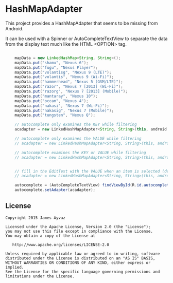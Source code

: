 HashMapAdapter
==============

This project provides a HashMapAdapter that seems to be missing from Android.

It can be used with a Spinner or AutoCompleteTextView to separate the data from the display text
much like the HTML \<OPTION\> tag.

```java

    mapData = new LinkedHashMap<String, String>();
    mapData.put("shamu", "Nexus 6");
    mapData.put("fugu", "Nexus Player");
    mapData.put("volantisg", "Nexus 9 (LTE)");
    mapData.put("volantis", "Nexus 9 (Wi-Fi)");
    mapData.put("hammerhead", "Nexus 5 (GSM/LTE)");
    mapData.put("razor", "Nexus 7 [2013] (Wi-Fi)");
    mapData.put("razorg", "Nexus 7 [2013] (Mobile)");
    mapData.put("mantaray", "Nexus 10");
    mapData.put("occam", "Nexus 4");
    mapData.put("nakasi", "Nexus 7 (Wi-Fi)");
    mapData.put("nakasig", "Nexus 7 (Mobile)");
    mapData.put("tungsten", "Nexus Q");

    // autocomplete only examines the KEY while filtering
    acadapter = new LinkedHashMapAdapter<String, String>(this, android.R.layout.simple_list_item_1, mapData, LinkedHashMapAdapter.FLAG_FILTER_ON_KEY);

    // autocomplete only examines the VALUE while filtering
    // acadapter = new LinkedHashMapAdapter<String, String>(this, android.R.layout.simple_list_item_1, mapData, LinkedHashMapAdapter.FLAG_FILTER_ON_VALUE);

    // autocomplete examines the KEY or VALUE while filtering
    // acadapter = new LinkedHashMapAdapter<String, String>(this, android.R.layout.simple_list_item_1, mapData, LinkedHashMapAdapter.FLAG_FILTER_ON_KEY | LinkedHashMapAdapter.FLAG_FILTER_ON_VALUE);


    // fill in the EditText with the VALUE when an item is selected (default KEY)
    // acadapter = new LinkedHashMapAdapter<String, String>(this, android.R.layout.simple_list_item_1, mapData, LinkedHashMapAdapter.FLAG_FILTER_ON_KEY | LinkedHashMapAdapter.FLAG_FILTER_RESULT_USE_VALUE);

    autocomplete = (AutoCompleteTextView) findViewById(R.id.autocomplete);
    autocomplete.setAdapter(acadapter);
```


License
-------

    Copyright 2015 James Ayvaz

    Licensed under the Apache License, Version 2.0 (the "License");
    you may not use this file except in compliance with the License.
    You may obtain a copy of the License at

       http://www.apache.org/licenses/LICENSE-2.0

    Unless required by applicable law or agreed to in writing, software
    distributed under the License is distributed on an "AS IS" BASIS,
    WITHOUT WARRANTIES OR CONDITIONS OF ANY KIND, either express or implied.
    See the License for the specific language governing permissions and
    limitations under the License.
